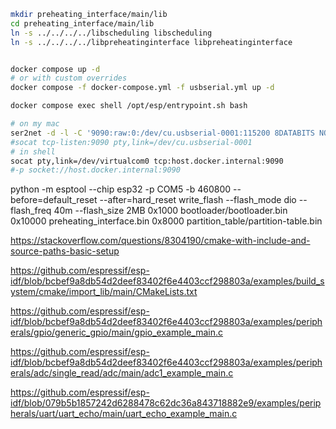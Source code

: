 


```bash
mkdir preheating_interface/main/lib
cd preheating_interface/main/lib
ln -s ../../../../libscheduling libscheduling
ln -s ../../../../libpreheatinginterface libpreheatinginterface


docker compose up -d
# or with custom overrides
docker compose -f docker-compose.yml -f usbserial.yml up -d

docker compose exec shell /opt/esp/entrypoint.sh bash
```


```bash
# on my mac
ser2net -d -l -C '9090:raw:0:/dev/cu.usbserial-0001:115200 8DATABITS NONE 1STOPBIT'
#socat tcp-listen:9090 pty,link=/dev/cu.usbserial-0001
# in shell
socat pty,link=/dev/virtualcom0 tcp:host.docker.internal:9090
#-p socket://host.docker.internal:9090
```



python -m esptool --chip esp32 -p COM5 -b 460800 --before=default_reset --after=hard_reset write_flash --flash_mode dio --flash_freq 40m --flash_size 2MB 0x1000 bootloader/bootloader.bin 0x10000 preheating_interface.bin 0x8000 partition_table/partition-table.bin


https://stackoverflow.com/questions/8304190/cmake-with-include-and-source-paths-basic-setup

https://github.com/espressif/esp-idf/blob/bcbef9a8db54d2deef83402f6e4403ccf298803a/examples/build_system/cmake/import_lib/main/CMakeLists.txt


https://github.com/espressif/esp-idf/blob/bcbef9a8db54d2deef83402f6e4403ccf298803a/examples/peripherals/gpio/generic_gpio/main/gpio_example_main.c

https://github.com/espressif/esp-idf/blob/bcbef9a8db54d2deef83402f6e4403ccf298803a/examples/peripherals/adc/single_read/adc/main/adc1_example_main.c

https://github.com/espressif/esp-idf/blob/079b5b1857242d6288478c62dc36a843718882e9/examples/peripherals/uart/uart_echo/main/uart_echo_example_main.c


